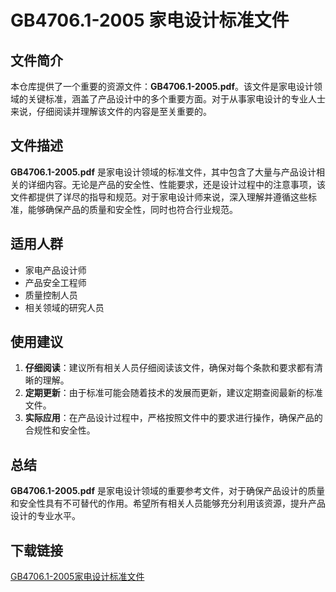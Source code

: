 # GB4706.1-2005 家电设计标准文件

## 文件简介

本仓库提供了一个重要的资源文件：**GB4706.1-2005.pdf**。该文件是家电设计领域的关键标准，涵盖了产品设计中的多个重要方面。对于从事家电设计的专业人士来说，仔细阅读并理解该文件的内容是至关重要的。

## 文件描述

**GB4706.1-2005.pdf** 是家电设计领域的标准文件，其中包含了大量与产品设计相关的详细内容。无论是产品的安全性、性能要求，还是设计过程中的注意事项，该文件都提供了详尽的指导和规范。对于家电设计师来说，深入理解并遵循这些标准，能够确保产品的质量和安全性，同时也符合行业规范。

## 适用人群

- 家电产品设计师
- 产品安全工程师
- 质量控制人员
- 相关领域的研究人员

## 使用建议

1. **仔细阅读**：建议所有相关人员仔细阅读该文件，确保对每个条款和要求都有清晰的理解。
2. **定期更新**：由于标准可能会随着技术的发展而更新，建议定期查阅最新的标准文件。
3. **实际应用**：在产品设计过程中，严格按照文件中的要求进行操作，确保产品的合规性和安全性。

## 总结

**GB4706.1-2005.pdf** 是家电设计领域的重要参考文件，对于确保产品设计的质量和安全性具有不可替代的作用。希望所有相关人员能够充分利用该资源，提升产品设计的专业水平。

## 下载链接

[GB4706.1-2005家电设计标准文件](https://pan.quark.cn/s/a0db1b42060c)